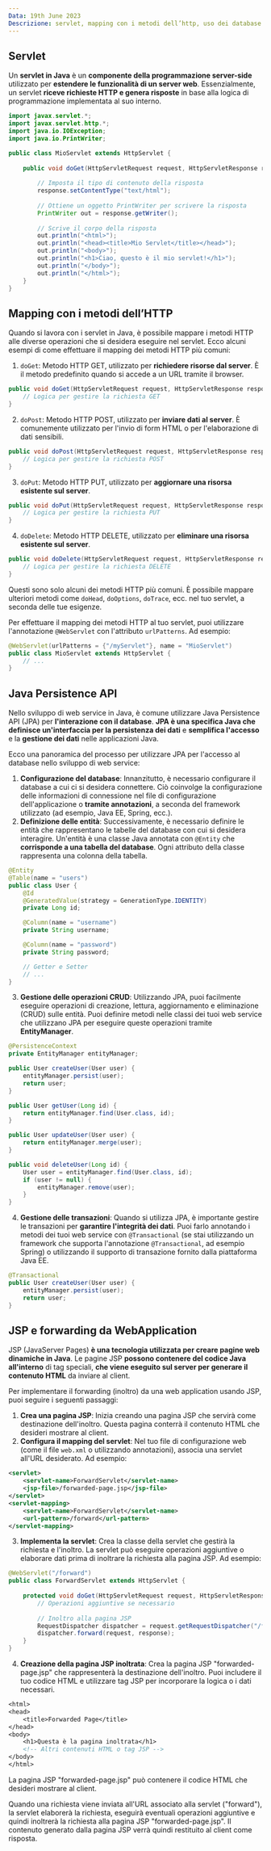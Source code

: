 ```yaml
---
Data: 19th June 2023
Descrizione: servlet, mapping con i metodi dell’http, uso dei database con java per lo sviluppo di webservice tramite JPA, utilizzo dell’applicativo Postman, uso di JSP e forwarding da WebApplication
---
```

## Servlet
Un **servlet in Java** è un **componente della programmazione server-side** utilizzato per **estendere le funzionalità di un server web**. Essenzialmente, un servlet **riceve richieste HTTP e genera risposte** in base alla logica di programmazione implementata al suo interno.

```java
import javax.servlet.*;
import javax.servlet.http.*;
import java.io.IOException;
import java.io.PrintWriter;

public class MioServlet extends HttpServlet {
    
    public void doGet(HttpServletRequest request, HttpServletResponse response) throws ServletException, IOException {
        
        // Imposta il tipo di contenuto della risposta
        response.setContentType("text/html");
        
        // Ottiene un oggetto PrintWriter per scrivere la risposta
        PrintWriter out = response.getWriter();
        
        // Scrive il corpo della risposta
        out.println("<html>");
        out.println("<head><title>Mio Servlet</title></head>");
        out.println("<body>");
        out.println("<h1>Ciao, questo è il mio servlet!</h1>");
        out.println("</body>");
        out.println("</html>");
    }
}
```

## Mapping con i metodi dell’HTTP 
Quando si lavora con i servlet in Java, è possibile mappare i metodi HTTP alle diverse operazioni che si desidera eseguire nel servlet. Ecco alcuni esempi di come effettuare il mapping dei metodi HTTP più comuni:

1. `doGet`: Metodo HTTP GET, utilizzato per **richiedere risorse dal server**. È il metodo predefinito quando si accede a un URL tramite il browser.
```java
public void doGet(HttpServletRequest request, HttpServletResponse response) throws ServletException, IOException {
    // Logica per gestire la richiesta GET
}
```

2. `doPost`: Metodo HTTP POST, utilizzato per **inviare dati al server**. È comunemente utilizzato per l'invio di form HTML o per l'elaborazione di dati sensibili.
```java
public void doPost(HttpServletRequest request, HttpServletResponse response) throws ServletException, IOException {
    // Logica per gestire la richiesta POST
}
```

3. `doPut`: Metodo HTTP PUT, utilizzato per **aggiornare una risorsa esistente sul server**.
```java
public void doPut(HttpServletRequest request, HttpServletResponse response) throws ServletException, IOException {
    // Logica per gestire la richiesta PUT
}
```

4. `doDelete`: Metodo HTTP DELETE, utilizzato per **eliminare una risorsa esistente sul server**.
```java
public void doDelete(HttpServletRequest request, HttpServletResponse response) throws ServletException, IOException {
    // Logica per gestire la richiesta DELETE
}
```

Questi sono solo alcuni dei metodi HTTP più comuni. È possibile mappare ulteriori metodi come `doHead`, `doOptions`, `doTrace`, ecc. nel tuo servlet, a seconda delle tue esigenze.

Per effettuare il mapping dei metodi HTTP al tuo servlet, puoi utilizzare l'annotazione `@WebServlet` con l'attributo `urlPatterns`. Ad esempio:
```java
@WebServlet(urlPatterns = {"/myServlet"}, name = "MioServlet")
public class MioServlet extends HttpServlet {
    // ...
}
```

## Java Persistence API
Nello sviluppo di web service in Java, è comune utilizzare Java Persistence API (JPA) per **l'interazione con il database**. **JPA è una specifica Java che definisce un'interfaccia per la persistenza dei dati** e **semplifica l'accesso** e la **gestione dei dati** nelle applicazioni Java.

Ecco una panoramica del processo per utilizzare JPA per l'accesso al database nello sviluppo di web service:

1. **Configurazione del database**: Innanzitutto, è necessario configurare il database a cui ci si desidera connettere. Ciò coinvolge la configurazione delle informazioni di connessione nel file di configurazione dell'applicazione o **tramite annotazioni**, a seconda del framework utilizzato (ad esempio, Java EE, Spring, ecc.).
2. **Definizione delle entità**: Successivamente, è necessario definire le entità che rappresentano le tabelle del database con cui si desidera interagire. Un'entità è una classe Java annotata con `@Entity` che **corrisponde a una tabella del database**. Ogni attributo della classe rappresenta una colonna della tabella.
```java
@Entity
@Table(name = "users")
public class User {
    @Id
    @GeneratedValue(strategy = GenerationType.IDENTITY)
    private Long id;

    @Column(name = "username")
    private String username;

    @Column(name = "password")
    private String password;

    // Getter e Setter
    // ...
}
```
3. **Gestione delle operazioni CRUD**: Utilizzando JPA, puoi facilmente eseguire operazioni di creazione, lettura, aggiornamento e eliminazione (CRUD) sulle entità. Puoi definire metodi nelle classi dei tuoi web service che utilizzano JPA per eseguire queste operazioni tramite **EntityManager**.
```java
@PersistenceContext
private EntityManager entityManager;

public User createUser(User user) {
    entityManager.persist(user);
    return user;
}

public User getUser(Long id) {
    return entityManager.find(User.class, id);
}

public User updateUser(User user) {
    return entityManager.merge(user);
}

public void deleteUser(Long id) {
    User user = entityManager.find(User.class, id);
    if (user != null) {
        entityManager.remove(user);
    }
}
```
4. **Gestione delle transazioni**: Quando si utilizza JPA, è importante gestire le transazioni per **garantire l'integrità dei dati**. Puoi farlo annotando i metodi dei tuoi web service con `@Transactional` (se stai utilizzando un framework che supporta l'annotazione `@Transactional`, ad esempio Spring) o utilizzando il supporto di transazione fornito dalla piattaforma Java EE.
```java
@Transactional
public User createUser(User user) {
    entityManager.persist(user);
    return user;
}
```

## JSP e forwarding da WebApplication 
JSP (JavaServer Pages) **è una tecnologia utilizzata per creare pagine web dinamiche in Java**. Le pagine JSP **possono contenere del codice Java all'interno** di tag speciali, **che viene eseguito sul server per generare il contenuto HTML** da inviare al client.

Per implementare il forwarding (inoltro) da una web application usando JSP, puoi seguire i seguenti passaggi:

1. **Crea una pagina JSP**: Inizia creando una pagina JSP che servirà come destinazione dell'inoltro. Questa pagina conterrà il contenuto HTML che desideri mostrare al client.
2. **Configura il mapping del servlet**: Nel tuo file di configurazione web (come il file `web.xml` o utilizzando annotazioni), associa una servlet all'URL desiderato. Ad esempio:
```xml
<servlet>
    <servlet-name>ForwardServlet</servlet-name>
    <jsp-file>/forwarded-page.jsp</jsp-file>
</servlet>
<servlet-mapping>
    <servlet-name>ForwardServlet</servlet-name>
    <url-pattern>/forward</url-pattern>
</servlet-mapping>
```
3. **Implementa la servlet**: Crea la classe della servlet che gestirà la richiesta e l'inoltro. La servlet può eseguire operazioni aggiuntive o elaborare dati prima di inoltrare la richiesta alla pagina JSP. Ad esempio:
```java
@WebServlet("/forward")
public class ForwardServlet extends HttpServlet {
    
    protected void doGet(HttpServletRequest request, HttpServletResponse response) throws ServletException, IOException {
        // Operazioni aggiuntive se necessario
        
        // Inoltro alla pagina JSP
        RequestDispatcher dispatcher = request.getRequestDispatcher("/forwarded-page.jsp");
        dispatcher.forward(request, response);
    }
}
```
4. **Creazione della pagina JSP inoltrata**: Crea la pagina JSP "forwarded-page.jsp" che rappresenterà la destinazione dell'inoltro. Puoi includere il tuo codice HTML e utilizzare tag JSP per incorporare la logica o i dati necessari.
```jsp
<html>
<head>
    <title>Forwarded Page</title>
</head>
<body>
    <h1>Questa è la pagina inoltrata</h1>
    <!-- Altri contenuti HTML o tag JSP -->
</body>
</html>
```
La pagina JSP "forwarded-page.jsp" può contenere il codice HTML che desideri mostrare al client.

Quando una richiesta viene inviata all'URL associato alla servlet ("forward"), la servlet elaborerà la richiesta, eseguirà eventuali operazioni aggiuntive e quindi inoltrerà la richiesta alla pagina JSP "forwarded-page.jsp". Il contenuto generato dalla pagina JSP verrà quindi restituito al client come risposta.